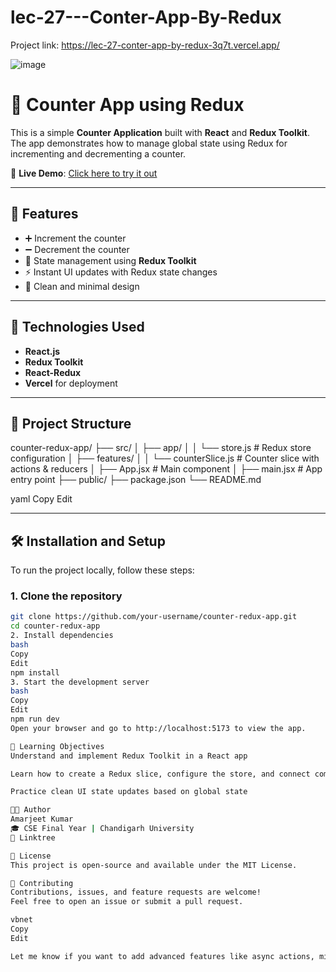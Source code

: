 # lec-27---Conter-App-By-Redux

Project link: https://lec-27-conter-app-by-redux-3q7t.vercel.app/


![image](https://github.com/user-attachments/assets/a4a5fc3b-cb29-4324-984d-53eda42cdb0b)


# 🔢 Counter App using Redux

This is a simple **Counter Application** built with **React** and **Redux Toolkit**. The app demonstrates how to manage global state using Redux for incrementing and decrementing a counter.

🔗 **Live Demo**: [Click here to try it out](https://lec-27-conter-app-by-redux-3q7t.vercel.app/)

---

## 📌 Features

- ➕ Increment the counter
- ➖ Decrement the counter
- 🔄 State management using **Redux Toolkit**
- ⚡ Instant UI updates with Redux state changes
- 🧼 Clean and minimal design

---

## 🚀 Technologies Used

- **React.js**
- **Redux Toolkit**
- **React-Redux**
- **Vercel** for deployment

---

## 📁 Project Structure

counter-redux-app/
├── src/
│ ├── app/
│ │ └── store.js # Redux store configuration
│ ├── features/
│ │ └── counterSlice.js # Counter slice with actions & reducers
│ ├── App.jsx # Main component
│ ├── main.jsx # App entry point
├── public/
├── package.json
└── README.md

yaml
Copy
Edit

---

## 🛠️ Installation and Setup

To run the project locally, follow these steps:

### 1. Clone the repository

```bash
git clone https://github.com/your-username/counter-redux-app.git
cd counter-redux-app
2. Install dependencies
bash
Copy
Edit
npm install
3. Start the development server
bash
Copy
Edit
npm run dev
Open your browser and go to http://localhost:5173 to view the app.

🧠 Learning Objectives
Understand and implement Redux Toolkit in a React app

Learn how to create a Redux slice, configure the store, and connect components using useSelector and useDispatch

Practice clean UI state updates based on global state

👨‍💻 Author
Amarjeet Kumar
🎓 CSE Final Year | Chandigarh University
🔗 Linktree

📄 License
This project is open-source and available under the MIT License.

🤝 Contributing
Contributions, issues, and feature requests are welcome!
Feel free to open an issue or submit a pull request.

vbnet
Copy
Edit

Let me know if you want to add advanced features like async actions, middleware, or persistent state using Redux-Persist.








